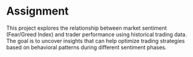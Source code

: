 # Assignment
This project explores the relationship between market sentiment (Fear/Greed Index) and trader performance using historical trading data. The goal is to uncover insights that can help optimize trading strategies based on behavioral patterns during different sentiment phases.
